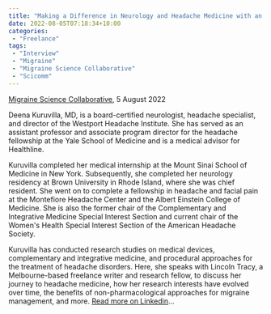 ```yaml
---
title: "Making a Difference in Neurology and Headache Medicine with an Integrated Approach: An Interview with Deena Kuruvilla"
date: 2022-08-05T07:18:34+10:00
categories:
 - "Freelance"
tags:
 - "Interview"
 - "Migraine"
 - "Migraine Science Collaborative" 
 - "Scicomm"
---
```


<!--more-->

[Migraine Science Collaborative](https://www.migrainecollaborative.org/home), 5 August 2022

Deena Kuruvilla, MD, is a board-certified neurologist, headache specialist, and director of the Westport Headache Institute. She has served as an assistant professor and associate program director for the headache fellowship at the Yale School of Medicine and is a medical advisor for Healthline. 

Kuruvilla completed her medical internship at the Mount Sinai School of Medicine in New York. Subsequently, she completed her neurology residency at Brown University in Rhode Island, where she was chief resident. She went on to complete a fellowship in headache and facial pain at the Montefiore Headache Center and the Albert Einstein College of Medicine. She is also the former chair of the Complementary and Integrative Medicine Special Interest Section and current chair of the Women's Health Special Interest Section of the American Headache Society.

Kuruvilla has conducted research studies on medical devices, complementary and integrative medicine, and procedural approaches for the treatment of headache disorders. Here, she speaks with Lincoln Tracy, a Melbourne-based freelance writer and research fellow, to discuss her journey to headache medicine, how her research interests have evolved over time, the benefits of non-pharmacological approaches for migraine management, and more. [Read more on Linkedin](https://www.linkedin.com/pulse/making-difference-neurology-headache-medicine-/)...